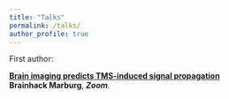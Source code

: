 ```yaml
---
title: "Talks"
permalink: /talks/
author_profile: true
---
```

First author:

<b>[Brain imaging predicts TMS-induced signal propagation](https://davi1990.github.io/talks/2020-12-17-TMS-propagation)</b> <br>
<b>Brainhack Marburg</b>,
<i><b>Zoom</b>.
